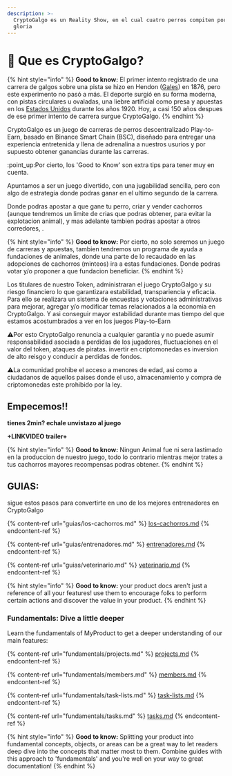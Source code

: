 ```yaml
---
description: >-
  CryptoGalgo es un Reality Show, en el cual cuatro perros compiten por la
  gloria
---
```


# 🐶 Que es CryptoGalgo?

{% hint style="info" %}
**Good to know:** El primer intento registrado de una carrera de galgos sobre una pista se hizo en Hendon ([Gales](https://es.wikipedia.org/wiki/Gales)) en 1876, pero este experimento no pasó a más. El deporte surgió en su forma moderna, con pistas circulares u ovaladas, una liebre artificial como presa y apuestas en los [Estados Unidos](https://es.wikipedia.org/wiki/Estados\_Unidos) durante los años 1920. Hoy, a casi 150 años despues de ese primer intento de carrera surgue CryptoGalgo.
{% endhint %}

CryptoGalgo es un juego de carreras de perros descentralizado Play-to-Earn, basado en Binance Smart Chain (BSC), diseñado para entregar una experiencia entretenida y llena de adrenalina a nuestros usurios y por supuesto obtener ganancias durante las carreras.

:point\_up:Por cierto, los 'Good to Know' son extra tips para tener muy en cuenta.

Apuntamos a ser un juego divertido, con una jugabilidad sencilla, pero con algo de estrategia donde podras ganar en el ultimo segundo de la carrera.

Donde podras apostar a que gane tu perro, criar y vender cachorros (aunque tendremos un limite de crias que podras obtener, para evitar la explotacion animal), y mas adelante tambien podras apostar a otros corredores, .&#x20;

{% hint style="info" %}
**Good to know:** Por cierto, no solo seremos un juego de carreras y apuestas, tambien tendremos un programa de ayuda a fundaciones de animales, donde una parte de lo recaudado en las adopciones de cachorros (minteos) ira a estas fundaciones. Donde podras votar y/o proponer a que fundacion beneficiar.&#x20;
{% endhint %}

Los titulares de nuestro Token, administraran el juego CryptoGalgo y su riesgo financiero lo que garantizara estabilidad, transpariencia y eficacia. Para ello se realizara un sistema de encuestas y votaciones administrativas para mejorar, agregar y/o modificar temas relacionados a la economia en CryptoGalgo. Y asi conseguir mayor estabilidad durante mas tiempo del que estamos acostumbrados a ver en los juegos Play-to-Earn



:warning:Por esto CryptoGalgo renuncia a cualquier garantia y no puede asumir responsabilidad asociada a perdidas de los jugadores, fluctuaciones en el valor del token, ataques de piratas. invertir en criptomonedas es inversion de alto reisgo y conducir a perdidas de fondos.

:warning:La comunidad prohibe el acceso a menores de edad, asi como a ciudadanos de aquellos paises donde el uso, almacenamiento y compra de criptomonedas este prohibido por la ley.

## Empecemos!!

**tienes 2min? echale unvistazo al juego**

**+LINKVIDEO trailer+**

{% hint style="info" %}
**Good to know:** Ningun Animal fue ni sera lastimado en la produccion de nuestro juego, todo lo contrario mientras mejor trates a tus cachorros mayores recompensas podras obtener.&#x20;
{% endhint %}

## GUIAS:

sigue estos pasos para convertirte en uno de los mejores entrenadores en CryptoGalgo

{% content-ref url="guias/los-cachorros.md" %}
[los-cachorros.md](guias/los-cachorros.md)
{% endcontent-ref %}

{% content-ref url="guias/entrenadores.md" %}
[entrenadores.md](guias/entrenadores.md)
{% endcontent-ref %}

{% content-ref url="guias/veterinario.md" %}
[veterinario.md](guias/veterinario.md)
{% endcontent-ref %}

{% hint style="info" %}
**Good to know:** your product docs aren't just a reference of all your features! use them to encourage folks to perform certain actions and discover the value in your product.
{% endhint %}

### Fundamentals: Dive a little deeper

Learn the fundamentals of MyProduct to get a deeper understanding of our main features:

{% content-ref url="fundamentals/projects.md" %}
[projects.md](fundamentals/projects.md)
{% endcontent-ref %}

{% content-ref url="fundamentals/members.md" %}
[members.md](fundamentals/members.md)
{% endcontent-ref %}

{% content-ref url="fundamentals/task-lists.md" %}
[task-lists.md](fundamentals/task-lists.md)
{% endcontent-ref %}

{% content-ref url="fundamentals/tasks.md" %}
[tasks.md](fundamentals/tasks.md)
{% endcontent-ref %}

{% hint style="info" %}
**Good to know:** Splitting your product into fundamental concepts, objects, or areas can be a great way to let readers deep dive into the concepts that matter most to them. Combine guides with this approach to 'fundamentals' and you're well on your way to great documentation!
{% endhint %}
